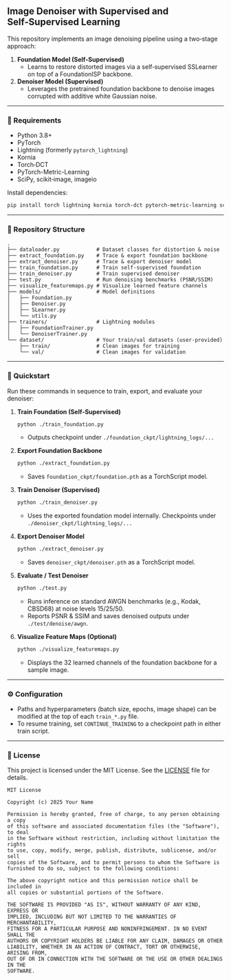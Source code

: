 ## Image Denoiser with Supervised and Self‑Supervised Learning

This repository implements an image denoising pipeline using a two‑stage approach:

1. **Foundation Model (Self‑Supervised)**
   * Learns to restore distorted images via a self‑supervised SSLearner on top of a FoundationISP backbone.
2. **Denoiser Model (Supervised)**
   * Leverages the pretrained foundation backbone to denoise images corrupted with additive white Gaussian noise.

---

### 🔧 Requirements

* Python 3.8+
* PyTorch
* Lightning (formerly `pytorch_lightning`)
* Kornia
* Torch‑DCT
* PyTorch-Metric-Learning
* SciPy, scikit‑image, imageio

Install dependencies:

```bash
pip install torch lightning kornia torch-dct pytorch-metric-learning scipy scikit-image imageio
```

---

### 📁 Repository Structure

```plaintext
.
├── dataloader.py            # Dataset classes for distortion & noise
├── extract_foundation.py    # Trace & export foundation backbone
├── extract_denoiser.py      # Trace & export denoiser model
├── train_foundation.py      # Train self‑supervised foundation
├── train_denoiser.py        # Train supervised denoiser
├── test.py                  # Run denoising benchmarks (PSNR/SSIM)
├── visualize_featuremaps.py # Visualize learned feature channels
├── models/                  # Model definitions
│   ├── Foundation.py
│   ├── Denoiser.py
│   ├── SLearner.py
│   └── utils.py
├── trainers/                # Lightning modules
│   ├── FoundationTrainer.py
│   └── DenoiserTrainer.py
└── dataset/                 # Your train/val datasets (user-provided)
    ├── train/               # Clean images for training
    └── val/                 # Clean images for validation
```

---

### 🚀 Quickstart

Run these commands in sequence to train, export, and evaluate your denoiser:

1. **Train Foundation (Self‑Supervised)**

   ```bash
   python ./train_foundation.py
   ```

   * Outputs checkpoint under `./foundation_ckpt/lightning_logs/...`
2. **Export Foundation Backbone**

   ```bash
   python ./extract_foundation.py
   ```

   * Saves `foundation_ckpt/foundation.pth` as a TorchScript model.
3. **Train Denoiser (Supervised)**

   ```bash
   python ./train_denoiser.py
   ```

   * Uses the exported foundation model internally. Checkpoints under `./denoiser_ckpt/lightning_logs/...`
4. **Export Denoiser Model**

   ```bash
   python ./extract_denoiser.py
   ```

   * Saves `denoiser_ckpt/denoiser.pth` as a TorchScript model.
5. **Evaluate / Test Denoiser**

   ```bash
   python ./test.py
   ```

   * Runs inference on standard AWGN benchmarks (e.g., Kodak, CBSD68) at noise levels 15/25/50.
   * Reports PSNR & SSIM and saves denoised outputs under `./test/denoise/awgn`.
6. **Visualize Feature Maps (Optional)**

   ```bash
   python ./visualize_featuremaps.py
   ```

   * Displays the 32 learned channels of the foundation backbone for a sample image.

---

### ⚙️ Configuration

* Paths and hyperparameters (batch size, epochs, image shape) can be modified at the top of each `train_*.py` file.
* To resume training, set `CONTINUE_TRAINING` to a checkpoint path in either train script.

---

### 📝 License

This project is licensed under the MIT License. See the [LICENSE](https://chatgpt.com/g/g-p-6896677fb4088191972fb9a9f3e829eb-dn/c/LICENSE) file for details.

```text
MIT License

Copyright (c) 2025 Your Name

Permission is hereby granted, free of charge, to any person obtaining a copy
of this software and associated documentation files (the "Software"), to deal
in the Software without restriction, including without limitation the rights
to use, copy, modify, merge, publish, distribute, sublicense, and/or sell
copies of the Software, and to permit persons to whom the Software is
furnished to do so, subject to the following conditions:

The above copyright notice and this permission notice shall be included in
all copies or substantial portions of the Software.

THE SOFTWARE IS PROVIDED "AS IS", WITHOUT WARRANTY OF ANY KIND, EXPRESS OR
IMPLIED, INCLUDING BUT NOT LIMITED TO THE WARRANTIES OF MERCHANTABILITY,
FITNESS FOR A PARTICULAR PURPOSE AND NONINFRINGEMENT. IN NO EVENT SHALL THE
AUTHORS OR COPYRIGHT HOLDERS BE LIABLE FOR ANY CLAIM, DAMAGES OR OTHER
LIABILITY, WHETHER IN AN ACTION OF CONTRACT, TORT OR OTHERWISE, ARISING FROM,
OUT OF OR IN CONNECTION WITH THE SOFTWARE OR THE USE OR OTHER DEALINGS IN THE
SOFTWARE.
```

